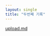 ```yaml
---
layout: single
title: "두번째 기록"
---
```


[upload.md](https://github.com/u-chae/u-chae.github.io/files/7586724/upload.md)
